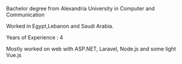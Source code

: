 Bachelor degree from Alexandria University in Computer and Communication

Worked in Egypt,Lebanon and Saudi Arabia.

Years of Experience : 4

Mostly worked on web with ASP.NET, Laravel, Node.js and some light Vue.js
